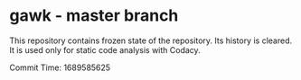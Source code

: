 # gawk - master branch

This repository contains frozen state of the repository.
Its history is cleared. It is used only for static code
analysis with Codacy.

Commit Time: 1689585625